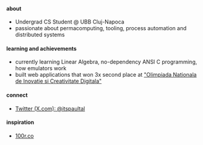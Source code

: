 #### about
- Undergrad CS Student @ UBB Cluj-Napoca
- passionate about permacomputing, tooling, process automation and distributed systems

#### learning and achievements
- currently learning Linear Algebra, no-dependency ANSI C programming, how emulators work
- built web applications that won 3x second place at ["Olimpiada Nationala de Inovatie si Creativitate Digitala"](https://infoeducatie.ro/)

#### connect
- [Twitter (X.com): @itspaultal](https://x.com/itspaultal)

#### inspiration
- [100r.co](https://100r.co/site/home.html)
